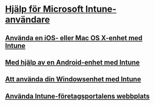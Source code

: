 # [Hjälp för Microsoft Intune-användare]()
## [Använda en iOS- eller Mac OS X-enhet med Intune](using-your-ios-or-mac-os-x-device-with-intune.md)
## [Med hjälp av en Android-enhet med Intune](using-your-android-device-with-intune.md)
## [Att använda din Windowsenhet med Intune](using-your-windows-device-with-intune.md)
## [Använda Intune-företagsportalens webbplats](using-the-intune-company-portal-website.md)


<!--HONumber=Jun16_HO4-->


